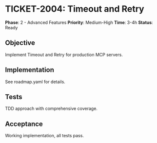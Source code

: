 # TICKET-2004: Timeout and Retry

**Phase**: 2 - Advanced Features
**Priority**: Medium-High
**Time**: 3-4h
**Status**: Ready

## Objective
Implement Timeout and Retry for production MCP servers.

## Implementation
See roadmap.yaml for details.

## Tests
TDD approach with comprehensive coverage.

## Acceptance
Working implementation, all tests pass.
